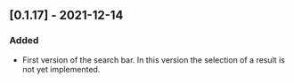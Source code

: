 ## [0.1.17] - 2021-12-14

### Added
* First version of the search bar. In this version the selection of a result is not yet implemented.